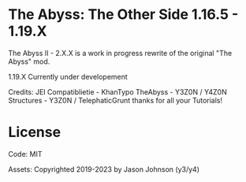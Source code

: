 # The Abyss: The Other Side 1.16.5 - 1.19.X
The Abyss II - 2.X.X is a work in progress rewrite of the original "The Abyss" mod.

1.19.X
Currently under developement

Credits:
JEI Compatiblietie - KhanTypo
TheAbyss - Y3Z0N / Y4Z0N
Structures - Y3Z0N / TelephaticGrunt thanks for all your Tutorials!

# License

Code: MIT

Assets: Copyrighted 2019-2023 by Jason Johnson (y3/y4)
